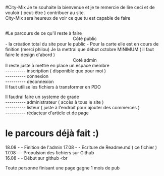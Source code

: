 #City-Mix 
Je te souhaite la bienvenue et je te remercie de lire ceci et de vouloir ( peut-être ) contribuer au site.<br> 
City-Mix sera heureux de voir ce que tu est capable de faire <br>

<br>
#Le parcours de ce qu'il reste à faire 
<center>Côté public</center>
- la création total du site pour le public 
- Pour la carte elle est en cours de finition (merci philou) Je la mettrai que début octobre MINIMUM ( il faut faire le design d'abord ) 
<br> 

<center> Coté admin </center>
Il reste juste à mettre en place un espace membre <br> 
---------- inscription ( disponible que pour moi )<br> 
---------- connexion <br>
---------- déconnexion <br>
Il faut utilise les fichiers à transformer en PDO 

Il faudrai faire un systeme de grade <br> 
---------- administrateur ( accès à tous le site )<br>
---------- listeur ( juste à l'endroit pour ajouter des commerces ) <br>
---------- rédacteur d'article et de page 

# le parcours déjà fait :) 

18.08 - - Finition de l'admin 
17.08 - - Ecriture de Readme.md ( ce fichier )<br>
17.08 - - Propulsion des fichiers sur Github <br>
16.08 - - Début sur github <br<br>

Toute personne finisant une page gagne 1 mois de pub 
